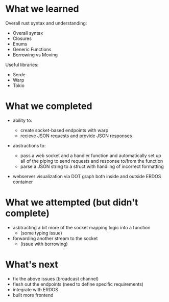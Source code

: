 # What we learned

Overall rust syntax and understanding:
- Overall syntax
- Closures
- Enums
- Generic Functions
- Borrowing vs Moving

Useful libraries:
- Serde
- Warp
- Tokio

# What we completed

- ability to:
  - create socket-based endpoints with warp
  - recieve JSON requests and provide JSON responses

- abstractions to:
  - pass a web socket and a handler function and automatically 
    set up all of the piping to send requests and response to/from 
    the function
  - parse a JSON string to a struct with handling of incorrect 
    formatting

- webserver visualization via DOT graph both inside and outside 
  ERDOS container

# What we attempted (but didn't complete)

- asbtracting a bit more of the socket mapping logic into a function
  - (some typing issue)
- forwarding another stream to the socket
  - (issue with borrowing)

# What's next

- fix the above issues (broadcast channel)
- flesh out the endpoints (need to define specific requirements)
- integrate with ERDOS
- built more frontend